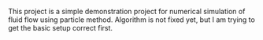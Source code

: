 This project is a simple demonstration project for numerical simulation
of fluid flow using particle method. Algorithm is not fixed yet, but I am
trying to get the basic setup correct first.
